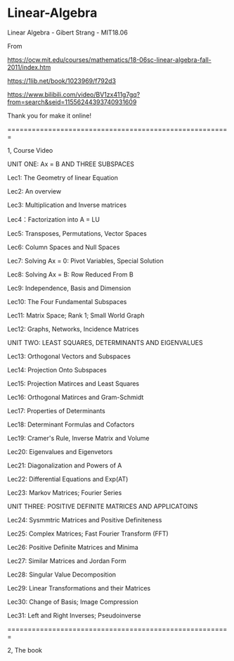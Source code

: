 # Linear-Algebra
Linear Algebra - Gibert Strang - MIT18.06

From 

https://ocw.mit.edu/courses/mathematics/18-06sc-linear-algebra-fall-2011/index.htm

https://1lib.net/book/1023969/f792d3

https://www.bilibili.com/video/BV1zx411g7gq?from=search&seid=11556244393740931609

Thank you for make it online!

=======================================================



1, Course Video 

UNIT ONE: Ax = B AND THREE SUBSPACES

Lec1: The Geometry of linear Equation

Lec2: An overview

Lec3: Multiplication and Inverse matrices

Lec4：Factorization into A = LU

Lec5: Transposes, Permutations, Vector Spaces

Lec6: Column Spaces and Null Spaces

Lec7: Solving Ax = 0: Pivot Variables, Special Solution

Lec8: Solving Ax = B: Row Reduced From B

Lec9: Independence, Basis and Dimension

Lec10: The Four Fundamental Subspaces

Lec11: Matrix Space; Rank 1; Small World Graph

Lec12: Graphs, Networks, Incidence Matrices

UNIT TWO: LEAST SQUARES, DETERMINANTS AND EIGENVALUES

Lec13: Orthogonal Vectors and Subspaces

Lec14: Projection Onto Subspaces

Lec15: Projection Matirces and Least Squares 

Lec16: Orthogonal Matirces and Gram-Schmidt

Lec17: Properties of Determinants

Lec18: Determinant Formulas and Cofactors

Lec19: Cramer's Rule, Inverse Matrix and Volume

Lec20: Eigenvalues and Eigenvetors

Lec21: Diagonalization and Powers of A

Lec22: Differential Equations and Exp(AT)

Lec23: Markov Matrices; Fourier Series

UNIT THREE: POSITIVE DEFINITE MATRICES AND APPLICATOINS

Lec24: Sysmmtric Matrices and Positive Definiteness

Lec25: Complex Matrices; Fast Fourier Transform (FFT)

Lec26: Positive Definite Matrices and Minima

Lec27: Similar Matrices and Jordan Form

Lec28: Singular Value Decomposition

Lec29: Linear Transformations and their Matrices

Lec30: Change of Basis; Image Compression

Lec31: Left and Right Inverses; Pseudoinverse




=======================================================


2, The book
